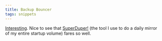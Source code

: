 ```yaml
---
title: Backup Bouncer
tags: snippets
---
```


[Interesting](http://www.n8gray.org/blog/2007/04/27/introducing-backup-bouncer/). Nice to see that [SuperDuper!](http://www.wincent.com/wiki/SuperDuper!) (the tool I use to do a daily mirror of my entire startup volume) fares so well.
